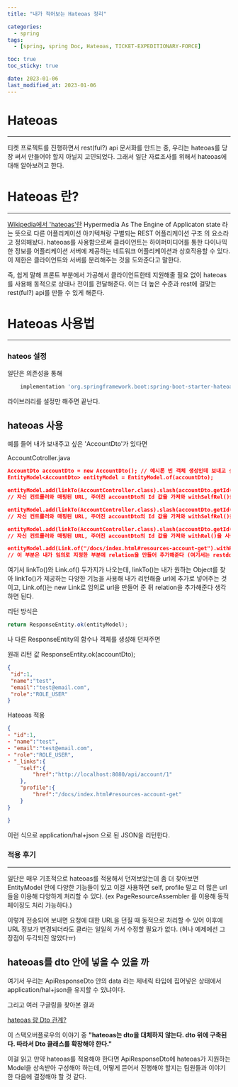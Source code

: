 ```yaml
---
title: "내가 적어보는 Hateoas 정리"

categories:
  - spring
tags:
  - [spring, spring Doc, Hateoas, TICKET-EXPEDITIONARY-FORCE]

toc: true
toc_sticky: true

date: 2023-01-06
last_modified_at: 2023-01-06
---
```


# Hateoas


---

티켓 프로젝트를 진행하면서 rest(ful?) api 문서화를 만드는 중, 우리는 hateoas를 당장 써서 만들어야 할지 아닐지 고민되었다. 그래서 일단 자료조사를 위해서 hateoas에 대해 알아보려고 한다.

# Hateoas 란?

---



  [Wikipedia에서 'hateoas'란](https://en.wikipedia.org/wiki/HATEOAS) Hypermedia As The Engine of Applicaton state 라는 뜻으로 다른 어플리케이션 아키텍쳐랑 구별되는 REST 어플리케이션 구조 의 요소라고 정의해놨다. hateoas를 사용함으로써 클라이언트는 하이퍼미디어를 통한 다이나믹한 정보를 어플리케이션 서버에 제공하는 네트워크 어플리케이션과 상호작용할 수 있다. 이 제한은 클라이언트와 서버를 분리해주는 것을 도와준다고 말한다.

즉, 쉽게 말해 프론트 부분에서 가공해서 클라이언트한테 지원해줄 필요 없이 hateoas를 사용해 동적으로 상태나 전이를 전달해준다. 이는 더 높은 수준과 rest에 걸맞는 rest(ful?) api를 만들 수 있게 해준다.

# Hateoas 사용법

---



### hateos 설정

일단은 의존성을 통해

```gradle
    implementation 'org.springframework.boot:spring-boot-starter-hateoas'
```

라이브러리를 설정만 해주면 끝난다.



## hateoas 사용

예를 들어 내가 보내주고 싶은 'AccountDto'가 있다면

AccountCotroller.java

```json
AccountDto accountDto = new AccountDto(); // 예시론 빈 객체 생성인데 보내고 싶은 Dto 부분이라고 생각하면 된다
EntityModel<AccountDto> entityModel = EntityModel.of(accountDto);

entityModel.add(linkTo(AccountController.class).slash(accountDto.getId()).withSelfRel() );
// 자신 컨트롤러와 매핑된 URL, 주어진 accountDto의 Id 값을 가져와 withSelfRel()을 사용해 해당 url이 자기 참조라는 것을 추가해 entityModel에 넣어준다.

entityModel.add(linkTo(AccountController.class).slash(accountDto.getId()).withSelfRel("my") );
// 자신 컨트롤러와 매핑된 URL, 주어진 accountDto의 Id 값을 가져와 withSelfRel()을 사용해 my라는 relation을 만들어준다.

entityModel.add(linkTo(AccountController.class).slash(accountDto.getId()).withSelfRel() );
// 자신 컨트롤러와 매핑된 URL, 주어진 accountDto의 Id 값을 가져와 withRel()을 사용해 self라는 relation을 만들어준다.

entityModel.add(Link.of("/docs/index.html#resources-account-get").withRel("profile"));
// 이 부분은 내가 임의로 지정한 부분에 relation을 만들어 추가해준다 (여기서는 restdocs에 지정한 부분으로 이동하게).


```

여기서 linkTo()와 Link.of() 두가지가 나오는데, linkTo()는 내가 원하는 Object를 찾아 linkTo()가 제공하는 다양한 기능을 사용해 내가 리턴해줄 url에 추가로 넣어주는 것이고, Link.of()는 new Link로 임의로 url을 만들어 준 뒤 relation을 추가해준다 생각하면 된다.

리턴 방식은

```java
return ResponseEntity.ok(entityModel);
```

나 다른 ResponseEntity의 함수나 객체를 생성해 던져주면



원래 리턴 값 ResponseEntity.ok(accountDto);

```json
{
 "id":1,
 "name":"test",
 "email":"test@email.com",
 "role":"ROLE_USER"
}
```



Hateoas 적용

```json
{
- "id":1,
- "name":"test",
- "email":"test@email.com",
- "role":"ROLE_USER",
- "_links":{
    "self":{
   	 	"href":"http://localhost:8080/api/account/1"
	},
	"profile":{
        "href":"/docs/index.html#resources-account-get"
    }
}

}


```

이런 식으로 application/hal+json 으로 된 JSON을 리턴한다.

### 적용 후기
---

일단은 매우 기초적으로 hateoas를 적용해서 던져보았는데 좀 더 찾아보면 EntityModel 안에 다양한 기능들이 있고 이걸 사용하면 self, profile 말고 더 많은 url들을 이용해 다양하게 처리할 수 있다. (ex PageResourceAssembler 를 이용해 동적 페이징도 처리 가능하다.)


이렇게 전송되어 보내면 요청에 대한 URL을 던질 때 동적으로 처리할 수 있어 이후에 URL 정보가 변경되더라도 클라는 일일히 가서 수정할 필요가 없다. (허나 예제에선 그 장점이 두각되진 않았다ㅠ)


## hateoas를 dto 안에 넣을 수 있을 까

여기서 우리는 ApiResponseDto 안의 data 라는 제네릭 타입에 집어넣은 상태에서 application/hal+json을 유지할 수 있냐이다.

그리고 여러 구글링을 찾아본 결과

[hateoas 랑 Dto 관계?](https://stackoverflow.com/questions/56557894/does-resource-in-spring-hateoas-replace-the-dtos)

이 스택오버플로우의 이야기 중 **"hateoas는 dto을 대체하지 않는다. dto 위에 구축된다. 따라서 Dto 클래스를 확장해야 한다."**

이걸 읽고 만약 hateoas를 적용해야 한다면 ApiResponseDto에 hateoas가 지원하는 Model을 상속받아 구성해야 하는데, 어떻게 뜯어서 진행해야 할지는 팀원들과 이야기 한 다음에 결정해야 할 것 같다.
